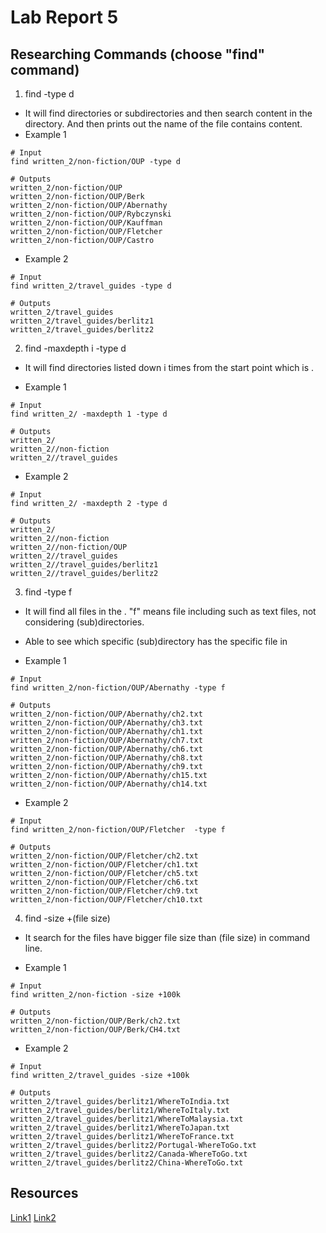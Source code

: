 # Lab Report 5
## Researching Commands (choose "find" command)
1) find <directory> -type d
  * It will find directories or subdirectories and then search content in the directory. And then prints out the name of the file contains content.
* Example 1
    
```
# Input
find written_2/non-fiction/OUP -type d

# Outputs
written_2/non-fiction/OUP
written_2/non-fiction/OUP/Berk
written_2/non-fiction/OUP/Abernathy
written_2/non-fiction/OUP/Rybczynski
written_2/non-fiction/OUP/Kauffman
written_2/non-fiction/OUP/Fletcher
written_2/non-fiction/OUP/Castro
```
      
* Example 2

```
# Input
find written_2/travel_guides -type d

# Outputs
written_2/travel_guides
written_2/travel_guides/berlitz1
written_2/travel_guides/berlitz2
```
      
2) find <directory> -maxdepth i -type d
  * It will find directories listed down i times from the start point which is <directory>.

* Example 1

```
# Input
find written_2/ -maxdepth 1 -type d

# Outputs
written_2/
written_2//non-fiction
written_2//travel_guides
```

* Example 2

```
# Input
find written_2/ -maxdepth 2 -type d

# Outputs
written_2/
written_2//non-fiction
written_2//non-fiction/OUP
written_2//travel_guides
written_2//travel_guides/berlitz1
written_2//travel_guides/berlitz2
```

3) find <directory> -type f
  * It will find all files in the <directory>. "f" means file including such as text files, not considering (sub)directories. 
  * Able to see which specific (sub)directory has the specific file in <directory>

* Example 1

```
# Input
find written_2/non-fiction/OUP/Abernathy -type f

# Outputs
written_2/non-fiction/OUP/Abernathy/ch2.txt
written_2/non-fiction/OUP/Abernathy/ch3.txt
written_2/non-fiction/OUP/Abernathy/ch1.txt
written_2/non-fiction/OUP/Abernathy/ch7.txt
written_2/non-fiction/OUP/Abernathy/ch6.txt
written_2/non-fiction/OUP/Abernathy/ch8.txt
written_2/non-fiction/OUP/Abernathy/ch9.txt
written_2/non-fiction/OUP/Abernathy/ch15.txt
written_2/non-fiction/OUP/Abernathy/ch14.txt
```

* Example 2

```
# Input
find written_2/non-fiction/OUP/Fletcher  -type f

# Outputs
written_2/non-fiction/OUP/Fletcher/ch2.txt
written_2/non-fiction/OUP/Fletcher/ch1.txt
written_2/non-fiction/OUP/Fletcher/ch5.txt
written_2/non-fiction/OUP/Fletcher/ch6.txt
written_2/non-fiction/OUP/Fletcher/ch9.txt
written_2/non-fiction/OUP/Fletcher/ch10.txt
```

4) find <directory> -size +(file size)
  * It search for the files have bigger file size than (file size) in command line.

* Example 1

```
# Input
find written_2/non-fiction -size +100k

# Outputs
written_2/non-fiction/OUP/Berk/ch2.txt
written_2/non-fiction/OUP/Berk/CH4.txt
```

* Example 2

```
# Input
find written_2/travel_guides -size +100k

# Outputs
written_2/travel_guides/berlitz1/WhereToIndia.txt
written_2/travel_guides/berlitz1/WhereToItaly.txt
written_2/travel_guides/berlitz1/WhereToMalaysia.txt
written_2/travel_guides/berlitz1/WhereToJapan.txt
written_2/travel_guides/berlitz1/WhereToFrance.txt
written_2/travel_guides/berlitz2/Portugal-WhereToGo.txt
written_2/travel_guides/berlitz2/Canada-WhereToGo.txt
written_2/travel_guides/berlitz2/China-WhereToGo.txt
```

## Resources
[Link1](https://www.redhat.com/sysadmin/linux-find-command)
[Link2](https://linuxconfig.org/how-to-use-find-command-to-search-for-files-based-on-file-size)
